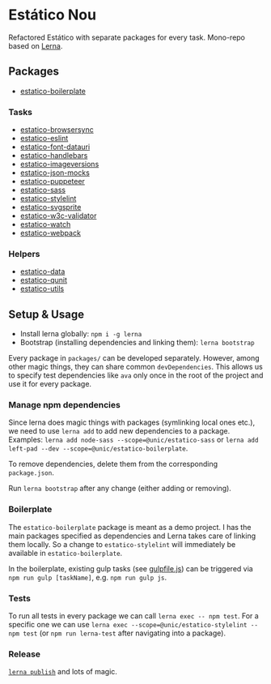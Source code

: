 # Estático Nou

Refactored Estático with separate packages for every task. Mono-repo based on [Lerna](https://github.com/lerna/lerna).

## Packages

- [estatico-boilerplate](packages/estatico-boilerplate)

### Tasks

- [estatico-browsersync](packages/estatico-browsersync)
- [estatico-eslint](packages/estatico-eslint)
- [estatico-font-datauri](packages/estatico-font-datauri)
- [estatico-handlebars](packages/estatico-handlebars)
- [estatico-imageversions](packages/estatico-imageversions)
- [estatico-json-mocks](packages/estatico-json-mocks)
- [estatico-puppeteer](packages/estatico-puppeteer)
- [estatico-sass](packages/estatico-sass)
- [estatico-stylelint](packages/estatico-stylelint)
- [estatico-svgsprite](packages/estatico-svgsprite)
- [estatico-w3c-validator](packages/estatico-w3c-validator)
- [estatico-watch](packages/estatico-watch)
- [estatico-webpack](packages/estatico-webpack)

### Helpers

- [estatico-data](packages/estatico-data)
- [estatico-qunit](packages/estatico-qunit)
- [estatico-utils](packages/estatico-utils)

## Setup & Usage

- Install lerna globally: `npm i -g lerna`
- Bootstrap (installing dependencies and linking them): `lerna bootstrap` 

Every package in `packages/` can be developed separately. However, among other magic things, they can share common `devDependencies`. This allows us to specify test dependencies like `ava` only once in the root of the project and use it for every package.

### Manage npm dependencies

Since lerna does magic things with packages (symlinking local ones etc.), we need to use `lerna add` to add new dependencies to a package. Examples: `lerna add node-sass --scope=@unic/estatico-sass` or `lerna add left-pad --dev --scope=@unic/estatico-boilerplate`.

To remove dependencies, delete them from the corresponding `package.json`.

Run `lerna bootstrap` after any change (either adding or removing).

### Boilerplate

The `estatico-boilerplate` package is meant as a demo project. I has the main packages specified as dependencies and Lerna takes care of linking them locally. So a change to `estatico-stylelint` will immediately be available in `estatico-boilerplate`.

In the boilerplate, existing gulp tasks (see [gulpfile.js](packages/estatico-boilerplate/gulpfile.js)) can be triggered via `npm run gulp [taskName]`, e.g. `npm run gulp js`.

### Tests

To run all tests in every package we can call `lerna exec -- npm test`. For a specific one we can use `lerna exec --scope=@unic/estatico-stylelint -- npm test` (or `npm run lerna-test` after navigating into a package).

### Release

[`lerna publish`](https://github.com/lerna/lerna#publish) and lots of magic.
